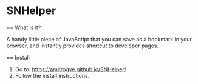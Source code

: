 SNHelper
========

== What is it?

A handy little piece of JavaScript that you can save as a bookmark in your browser, and instantly provides shortcut to developer pages.

== Install

1. Go to: https://amitrogye.github.io/SNHelper/
2. Follow the install instructions.
